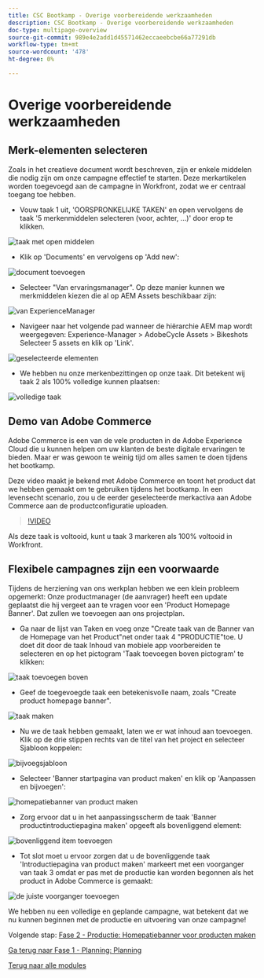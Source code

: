 ```yaml
---
title: CSC Bootkamp - Overige voorbereidende werkzaamheden
description: CSC Bootkamp - Overige voorbereidende werkzaamheden
doc-type: multipage-overview
source-git-commit: 989e4e2add1d45571462eccaeebcbe66a77291db
workflow-type: tm+mt
source-wordcount: '478'
ht-degree: 0%

---
```


# Overige voorbereidende werkzaamheden

## Merk-elementen selecteren

Zoals in het creatieve document wordt beschreven, zijn er enkele middelen die nodig zijn om onze campagne effectief te starten. Deze merkartikelen worden toegevoegd aan de campagne in Workfront, zodat we er centraal toegang toe hebben.

- Vouw taak 1 uit, &#39;OORSPRONKELIJKE TAKEN&#39; en open vervolgens de taak &#39;5 merkenmiddelen selecteren (voor, achter, ...)&#39; door erop te klikken.

![taak met open middelen](./images/wf-open-assets-task.png)

- Klik op &#39;Documents&#39; en vervolgens op &#39;Add new&#39;:

![document toevoegen](./images/wf-add-new-doc.png)

- Selecteer &quot;Van ervaringsmanager&quot;. Op deze manier kunnen we merkmiddelen kiezen die al op AEM Assets beschikbaar zijn:

![van ExperienceManager](./images/wf-from-aem.png)

- Navigeer naar het volgende pad wanneer de hiërarchie AEM map wordt weergegeven: Experience-Manager > AdobeCycle Assets > Bikeshots Selecteer 5 assets en klik op &#39;Link&#39;.

![geselecteerde elementen](./images/selected-assets.png)

- We hebben nu onze merkenbezittingen op onze taak. Dit betekent wij taak 2 als 100% volledige kunnen plaatsen:

![volledige taak](./images/wf-task-2-complete.png)


## Demo van Adobe Commerce

Adobe Commerce is een van de vele producten in de Adobe Experience Cloud die u kunnen helpen om uw klanten de beste digitale ervaringen te bieden. Maar er was gewoon te weinig tijd om alles samen te doen tijdens het bootkamp.

Deze video maakt je bekend met Adobe Commerce en toont het product dat we hebben gemaakt om te gebruiken tijdens het bootkamp. In een levensecht scenario, zou u de eerder geselecteerde merkactiva aan Adobe Commerce aan de productconfiguratie uploaden.

>[!VIDEO](https://video.tv.adobe.com/v/3418945?quality=12&learn=on)

Als deze taak is voltooid, kunt u taak 3 markeren als 100% voltooid in Workfront.

## Flexibele campagnes zijn een voorwaarde

Tijdens de herziening van ons werkplan hebben we een klein probleem opgemerkt: Onze productmanager (de aanvrager) heeft een update geplaatst die hij vergeet aan te vragen voor een &#39;Product Homepage Banner&#39;.  Dat zullen we toevoegen aan ons projectplan.

- Ga naar de lijst van Taken en voeg onze &quot;Create taak van de Banner van de Homepage van het Product&quot;net onder taak 4 &quot;PRODUCTIE&quot;toe. U doet dit door de taak Inhoud van mobiele app voorbereiden te selecteren en op het pictogram &#39;Taak toevoegen boven pictogram&#39; te klikken:

![taak toevoegen boven](./images/wf-add-task-above.png)

- Geef de toegevoegde taak een betekenisvolle naam, zoals &quot;Create product homepage banner&quot;.

![taak maken](./images/wf-create-banner.png)

- Nu we de taak hebben gemaakt, laten we er wat inhoud aan toevoegen. Klik op de drie stippen rechts van de titel van het project en selecteer Sjabloon koppelen:

![bijvoegsjabloon](./images/wf-attach-template.png)

- Selecteer &#39;Banner startpagina van product maken&#39; en klik op &#39;Aanpassen en bijvoegen&#39;:

![homepatiebanner van product maken](./images/wf-homepage-banner.png)

- Zorg ervoor dat u in het aanpassingsscherm de taak &#39;Banner productintroductiepagina maken&#39; opgeeft als bovenliggend element:

![bovenliggend item toevoegen](./images/wf-create-banner-parent.png)

- Tot slot moet u ervoor zorgen dat u de bovenliggende taak &#39;Introductiepagina van product maken&#39; markeert met een voorganger van taak 3 omdat er pas met de productie kan worden begonnen als het product in Adobe Commerce is gemaakt:

![de juiste voorganger toevoegen](./images/wf-predecessor.png)

We hebben nu een volledige en geplande campagne, wat betekent dat we nu kunnen beginnen met de productie en uitvoering van onze campagne!


Volgende stap: [Fase 2 - Productie: Homepatiebanner voor producten maken](../production/banner.md)

[Ga terug naar Fase 1 - Planning: Planning](./planning.md)

[Terug naar alle modules](../../overview.md)